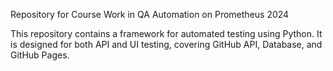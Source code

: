 Repository for Course Work in QA Automation on Prometheus 2024

This repository contains a framework for automated testing using Python. It is designed for both API and UI testing, covering GitHub API, Database, and GitHub Pages.
